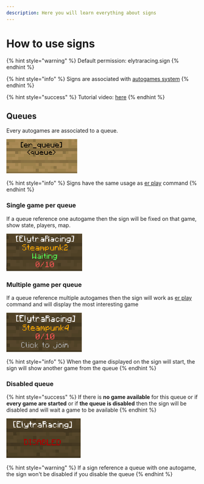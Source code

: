 ```yaml
---
description: Here you will learn everything about signs
---
```


# How to use signs

{% hint style="warning" %}
Default permission: elytraracing.sign
{% endhint %}

{% hint style="info" %}
Signs are associated with [autogames system](https://chooseit.gitbook.io/elytraracing/configuration/autogames.json)
{% endhint %}

{% hint style="success" %}
Tutorial video: [here](https://www.youtube.com/watch?v=D3f\_ImGqps4)
{% endhint %}

## Queues

Every autogames are associated to a queue.

![](<../.gitbook/assets/image (1).png>)

{% hint style="info" %}
Signs have the same usage as [er play](https://chooseit.gitbook.io/elytraracing/commands/command-er#play) command
{% endhint %}

### Single game per queue

If a queue reference one autogame then the sign will be fixed on that game, show state, players, map.

![](<../.gitbook/assets/image (2).png>)

### Multiple game per queue

If a queue reference multiple autogames then the sign will work as [er play](https://chooseit.gitbook.io/elytraracing/commands/command-er#play) command and will display the most interesting game&#x20;

![](<../.gitbook/assets/image (4).png>)

{% hint style="info" %}
When the game displayed on the sign will start, the sign will show another game from the queue
{% endhint %}

### Disabled queue

{% hint style="success" %}
If there is **no game available** for this queue or if **every game are started** or if **the queue is disabled** then the sign will be disabled and will wait a game to be available
{% endhint %}

![](<../.gitbook/assets/image (5).png>)

{% hint style="warning" %}
If a sign reference a queue with one autogame, the sign won't be disabled if you disable the queue
{% endhint %}
